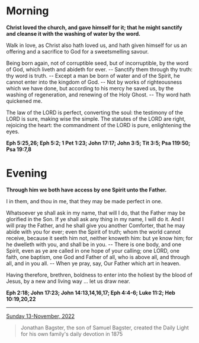 # Morning

**Christ loved the church, and gave himself for it; that he might sanctify and cleanse it with the washing of water by the word.**
 
Walk in love, as Christ also hath loved us, and hath given himself for us an offering and a sacrifice to God for a sweetsmelling savour.
 
Being born again, not of corruptible seed, but of incorruptible, by the word of God, which liveth and abideth for ever. -- Sanctify them through thy truth: thy word is truth. -- Except a man be born of water and of the Spirit, he cannot enter into the kingdom of God. -- Not by works of righteousness which we have done, but according to his mercy he saved us, by the washing of regeneration, and renewing of the Holy Ghost. -- Thy word hath quickened me.
 
The law of the LORD is perfect, converting the soul: the testimony of the LORD is sure, making wise the simple. The statutes of the LORD are right, rejoicing the heart: the commandment of the LORD is pure, enlightening the eyes.  

**Eph 5:25,26; Eph 5:2; 1 Pet 1:23; John 17:17; John 3:5; Tit 3:5; Psa 119:50; Psa 19:7,8**

# Evening

**Through him we both have access by one Spirit unto the Father.**
 
I in them, and thou in me, that they may be made perfect in one.
 
Whatsoever ye shall ask in my name, that will I do, that the Father may be glorified in the Son. If ye shall ask any thing in my name, I will do it. And I will pray the Father, and he shall give you another Comforter, that he may abide with you for ever; even the Spirit of truth; whom the world cannot receive, because it seeth him not, neither knoweth him: but ye know him; for he dwelleth with you, and shall be in you. -- There is one body, and one Spirit, even as ye are called in one hope of your calling; one LORD, one faith, one baptism, one God and Father of all, who is above all, and through all, and in you all. -- When ye pray, say, Our Father which art in heaven.
 
Having therefore, brethren, boldness to enter into the holiest by the blood of Jesus, by a new and living way ... let us draw near.  

**Eph 2:18; John 17:23; John 14:13,14,16,17; Eph 4:4-6; Luke 11:2; Heb 10:19,20,22**

---

[Sunday 13-November, 2022](https://t.me/s/daily_light)

> Jonathan Bagster, the son of Samuel Bagster, created the Daily Light for his own family's daily devotion in 1875

